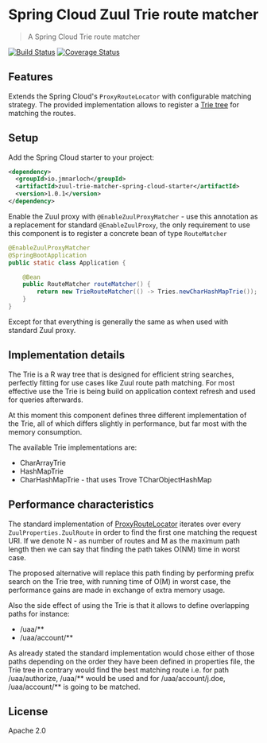 # Spring Cloud Zuul Trie route matcher

> A Spring Cloud Trie route matcher

[![Build Status](https://travis-ci.org/jmnarloch/zuul-trie-matcher-spring-cloud-starter.svg?branch=master)](https://travis-ci.org/jmnarloch/zuul-trie-matcher-spring-cloud-starter)
[![Coverage Status](https://coveralls.io/repos/jmnarloch/zuul-trie-matcher-spring-cloud-starter/badge.svg?branch=master&service=github)](https://coveralls.io/github/jmnarloch/zuul-trie-matcher-spring-cloud-starter?branch=master)

## Features

Extends the Spring Cloud's `ProxyRouteLocator` with configurable matching strategy. The provided implementation allows
to register a [Trie tree](https://en.wikipedia.org/wiki/Trie) for matching the routes.

## Setup

Add the Spring Cloud starter to your project:

```xml
<dependency>
  <groupId>io.jmnarloch</groupId>
  <artifactId>zuul-trie-matcher-spring-cloud-starter</artifactId>
  <version>1.0.1</version>
</dependency>
```

Enable the Zuul proxy with `@EnableZuulProxyMatcher` - use this annotation as a replacement for standard `@EnableZuulProxy`,
the only requirement to use this component is to register a concrete bean of type `RouteMatcher`

```java
@EnableZuulProxyMatcher
@SpringBootApplication
public static class Application {

    @Bean
    public RouteMatcher routeMatcher() {
        return new TrieRouteMatcher(() -> Tries.newCharHashMapTrie());
    }
}
```

Except for that everything is generally the same as when used with standard Zuul proxy.

## Implementation details

The Trie is a R way tree that is designed for efficient string searches, perfectly fitting for use cases like Zuul
route path matching. For most effective use the Trie is being build on application context refresh and used for
queries afterwards.

At this moment this component defines three different implementation of the Trie, all of which differs slightly
in performance, but far most with the memory consumption.

The available Trie implementations are:

* CharArrayTrie
* HashMapTrie
* CharHashMapTrie - that uses Trove TCharObjectHashMap

## Performance characteristics

The standard implementation of [ProxyRouteLocator](https://github.com/spring-cloud/spring-cloud-netflix/blob/master/spring-cloud-netflix-core/src/main/java/org/springframework/cloud/netflix/zuul/filters/ProxyRouteLocator.java) iterates over every `ZuulProperties.ZuulRoute` in order to find the
first one matching the request URI. If we denote N - as number of routes and M as the maximum path length then we can
say that finding the path takes O(NM) time in worst case.

The proposed alternative will replace this path finding by performing prefix search on the Trie tree, with
running time of O(M) in worst case, the performance gains are made in exchange of extra memory usage.

Also the side effect of using the Trie is that it allows to define overlapping paths for instance:

* /uaa/**
* /uaa/account/**

As already stated the standard implementation would chose either of those paths depending on the order they have been
defined in properties file, the Trie tree in contrary would find the best matching route i.e.
for path /uaa/authorize, /uaa/** would be used and for /uaa/account/j.doe, /uaa/account/** is going to be matched.

## License

Apache 2.0